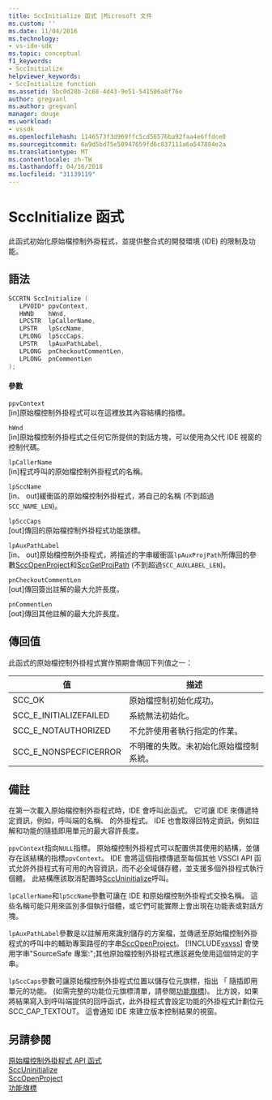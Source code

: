 ```yaml
---
title: SccInitialize 函式 |Microsoft 文件
ms.custom: ''
ms.date: 11/04/2016
ms.technology:
- vs-ide-sdk
ms.topic: conceptual
f1_keywords:
- SccInitialize
helpviewer_keywords:
- SccInitialize function
ms.assetid: 5bc0d28b-2c68-4d43-9e51-541506a8f76e
author: gregvanl
ms.author: gregvanl
manager: douge
ms.workload:
- vssdk
ms.openlocfilehash: 1146573f3d969ffc5cd56576ba92faa4e6ffdce0
ms.sourcegitcommit: 6a9d5bd75e50947659fd6c837111a6a547884e2a
ms.translationtype: MT
ms.contentlocale: zh-TW
ms.lasthandoff: 04/16/2018
ms.locfileid: "31139119"
---
```

# <a name="sccinitialize-function"></a>SccInitialize 函式
此函式初始化原始檔控制外掛程式，並提供整合式的開發環境 (IDE) 的限制及功能。  
  
## <a name="syntax"></a>語法  
  
```cpp  
SCCRTN SccInitialize (  
   LPVOID* ppvContext,  
   HWND    hWnd,  
   LPCSTR  lpCallerName,  
   LPSTR   lpSccName,  
   LPLONG  lpSccCaps,  
   LPSTR   lpAuxPathLabel,  
   LPLONG  pnCheckoutCommentLen,  
   LPLONG  pnCommentLen  
);  
```  
  
#### <a name="parameters"></a>參數  
 `ppvContext`  
 [in]原始檔控制外掛程式可以在這裡放其內容結構的指標。  
  
 `hWnd`  
 [in]原始檔控制外掛程式之任何它所提供的對話方塊，可以使用為父代 IDE 視窗的控制代碼。  
  
 `lpCallerName`  
 [in]程式呼叫的原始檔控制外掛程式的名稱。  
  
 `lpSccName`  
 [in、 out]緩衝區的原始檔控制外掛程式，將自己的名稱 (不到超過`SCC_NAME_LEN`)。  
  
 `lpSccCaps`  
 [out]傳回的原始檔控制外掛程式功能旗標。  
  
 `lpAuxPathLabel`  
 [in、 out]原始檔控制外掛程式，將描述的字串緩衝區`lpAuxProjPath`所傳回的參數[SccOpenProject](../extensibility/sccopenproject-function.md)和[SccGetProjPath](../extensibility/sccgetprojpath-function.md) (不到超過`SCC_AUXLABEL_LEN`)。  
  
 `pnCheckoutCommentLen`  
 [out]傳回簽出註解的最大允許長度。  
  
 `pnCommentLen`  
 [out]傳回其他註解的最大允許長度。  
  
## <a name="return-value"></a>傳回值  
 此函式的原始檔控制外掛程式實作預期會傳回下列值之一：  
  
|值|描述|  
|-----------|-----------------|  
|SCC_OK|原始檔控制初始化成功。|  
|SCC_E_INITIALIZEFAILED|系統無法初始化。|  
|SCC_E_NOTAUTHORIZED|不允許使用者執行指定的作業。|  
|SCC_E_NONSPECFICERROR|不明確的失敗。未初始化原始檔控制系統。|  
  
## <a name="remarks"></a>備註  
 在第一次載入原始檔控制外掛程式時，IDE 會呼叫此函式。 它可讓 IDE 來傳遞特定資訊，例如，呼叫端的名稱、 的外掛程式。 IDE 也會取得回特定資訊，例如註解和功能的隨插即用單元的最大容許長度。  
  
 `ppvContext`指向`NULL`指標。 原始檔控制外掛程式可以配置供其使用的結構，並儲存在該結構的指標`ppvContext`。 IDE 會將這個指標傳遞至每個其他 VSSCI API 函式允許外掛程式有可用的內容資訊，而不必全域儲存體，並支援多個外掛程式執行個體。 此結構應該取消配置時[SccUninitialize](../extensibility/sccuninitialize-function.md)呼叫。  
  
 `lpCallerName`和`lpSccName`參數可讓在 IDE 和原始檔控制外掛程式交換名稱。 這些名稱可能只用來區別多個執行個體，或它們可能實際上會出現在功能表或對話方塊。  
  
 `lpAuxPathLabel`參數是以註解用來識別儲存的方案檔，並傳遞至原始檔控制外掛程式的呼叫中的輔助專案路徑的字串[SccOpenProject](../extensibility/sccopenproject-function.md)。 [!INCLUDE[vsvss](../extensibility/includes/vsvss_md.md)] 會使用字串"SourceSafe 專案:";其他原始檔控制外掛程式應該避免使用這個特定的字串。  
  
 `lpSccCaps`參數可讓原始檔控制外掛程式位置以儲存位元旗標，指出 「 隨插即用單元的功能。 (如需完整的功能位元旗標清單，請參閱[功能旗標](../extensibility/capability-flags.md))。 比方說，如果將結果寫入到呼叫端提供的回呼函式，此外掛程式會設定功能的外掛程式計劃位元 SCC_CAP_TEXTOUT。 這會通知 IDE 來建立版本控制結果的視窗。  
  
## <a name="see-also"></a>另請參閱  
 [原始檔控制外掛程式 API 函式](../extensibility/source-control-plug-in-api-functions.md)   
 [SccUninitialize](../extensibility/sccuninitialize-function.md)   
 [SccOpenProject](../extensibility/sccopenproject-function.md)   
 [功能旗標](../extensibility/capability-flags.md)
